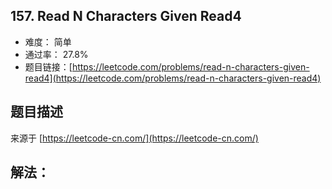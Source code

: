 ## 157. Read N Characters Given Read4

- 难度： 简单
- 通过率： 27.8%
- 题目链接：[https://leetcode.com/problems/read-n-characters-given-read4](https://leetcode.com/problems/read-n-characters-given-read4)


## 题目描述

来源于 [https://leetcode-cn.com/](https://leetcode-cn.com/)



## 解法：